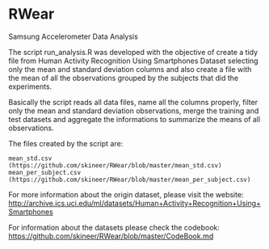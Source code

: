 # RWear
Samsung Accelerometer Data Analysis

The script run_analysis.R was developed with the objective of create a tidy file from Human Activity Recognition Using Smartphones Dataset selecting only the mean and standard deviation columns and also create a file with the mean of all the observations grouped by the subjects that did the experiments.

Basically the script reads all data files, name all the columns properly, filter only the mean and standard deviation observations, merge the training and test datasets and aggregate the informations to summarize the means of all observations.

The files created by the script are:

    mean_std.csv (https://github.com/skineer/RWear/blob/master/mean_std.csv)
    mean_per_subject.csv (https://github.com/skineer/RWear/blob/master/mean_per_subject.csv)

For more information about the origin dataset, please visit the website:
http://archive.ics.uci.edu/ml/datasets/Human+Activity+Recognition+Using+Smartphones

For information about the datasets please check the codebook:
https://github.com/skineer/RWear/blob/master/CodeBook.md
